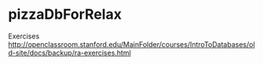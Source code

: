 # pizzaDbForRelax

Exercises
http://openclassroom.stanford.edu/MainFolder/courses/IntroToDatabases/old-site/docs/backup/ra-exercises.html

